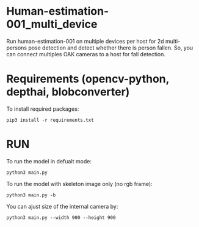 # Human-estimation-001_multi_device
Run human-estimation-001 on multiple devices per host for 2d multi-persons pose detection and detect whether there is person fallen. So, you can connect multiples OAK cameras to a host for fall detection.
# Requirements (opencv-python, depthai, blobconverter)
To install required packages:

```pip3 install -r requirements.txt```
# RUN
To run the model in defualt mode:

``` python3 main.py ```

To run the model with skeleton image only (no rgb frame):

```python3 main.py -b ```

You can ajust size of the internal camera by:

``` python3 main.py --width 900 --height 900 ```
